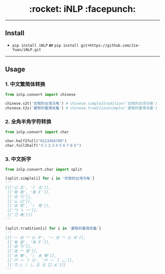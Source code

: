 <h1 align = "center">:rocket: iNLP :facepunch:</h1>

---


## Install
- `pip install iNLP` **or** `pip install git+https://github.com/Jie-Yuan/iNLP.git`
---


## Usage
### 1. 中文繁简体转换
```python
from inlp.convert import chinese

chinese.s2t('忧郁的台湾乌龟') # chinese.simple2tradition('忧郁的台湾乌龟')
chinese.t2s('憂郁的臺灣烏龜') # chinese.tradition2simple('憂郁的臺灣烏龜')
```

### 2. 全角半角字符转换
```python
from inlp.convert import char

char.half2full("0123456789")
char.full2half("０１２３４５６７８９")
```

### 3. 中文拆字
```python
from inlp.convert.char import split

[split.simple[i] for i in '忧郁的台湾乌龟']
'''
[[['心 尤', '忄 尤']],
 [['有 邑', '有 阝']],
 [['白 勺']],
 [['厶 口']],
 [['水 弯', '氵 弯']],
 [['勹 ㇉ 一']],
 [['刀 电']]]
'''

[split.tradition[i] for i in '憂郁的臺灣烏龜']
'''
[[['一 白 冖 心 夕', '一 白 冖 心 夂']],
 [['有 邑', '有 阝']],
 [['白 勺']],
 [['吉 冖 至']],
 [['水 彎', '氵 水 彎']],
 [['户 一 ㇆ 火', '户 一 ㇆ 灬']],
 [['刀 □ 丨 乚 彐 彐 囗 乂']]]
'''
```

